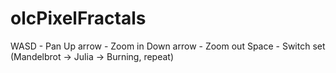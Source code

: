 # olcPixelFractals

WASD - Pan
Up arrow - Zoom in
Down arrow - Zoom out
Space - Switch set (Mandelbrot -> Julia -> Burning, repeat)
